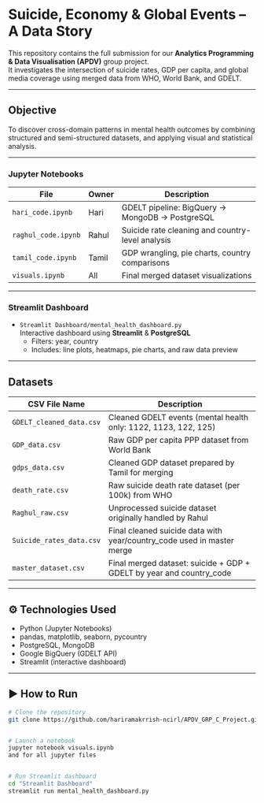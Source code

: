 # Suicide, Economy & Global Events – A Data Story

This repository contains the full submission for our **Analytics Programming & Data Visualisation (APDV)** group project.  
It investigates the intersection of suicide rates, GDP per capita, and global media coverage using merged data from WHO, World Bank, and GDELT.

---

## Objective

To discover cross-domain patterns in mental health outcomes by combining structured and semi-structured datasets, and applying visual and statistical analysis.




---

###  Jupyter Notebooks

| File                | Owner  | Description                                        |
|--------------------|--------|----------------------------------------------------|
| `hari_code.ipynb`    | Hari   | GDELT pipeline: BigQuery → MongoDB → PostgreSQL    |
| `raghul_code.ipynb`  | Rahul  | Suicide rate cleaning and country-level analysis   |
| `tamil_code.ipynb`   | Tamil  | GDP wrangling, pie charts, country comparisons     |
| `visuals.ipynb`      | All    | Final merged dataset visualizations                |

---

###  Streamlit Dashboard

- `Streamlit Dashboard/mental_health_dashboard.py`  
  Interactive dashboard using **Streamlit** & **PostgreSQL**
  - Filters: year, country
  - Includes: line plots, heatmaps, pie charts, and raw data preview

---

## Datasets

| CSV File Name               | Description                                                                 |
|----------------------------|-----------------------------------------------------------------------------|
| `GDELT_cleaned_data.csv`    | Cleaned GDELT events (mental health only: 1122, 1123, 122, 125)             |
| `GDP_data.csv`              | Raw GDP per capita PPP dataset from World Bank                             |
| `gdps_data.csv`             | Cleaned GDP dataset prepared by Tamil for merging                          |
| `death_rate.csv`            | Raw suicide death rate dataset (per 100k) from WHO                         |
| `Raghul_raw.csv`            | Unprocessed suicide dataset originally handled by Rahul                    |
| `Suicide_rates_data.csv`    | Final cleaned suicide data with year/country_code used in master merge     |
| `master_dataset.csv`        | Final merged dataset: suicide + GDP + GDELT by year and country_code       |

---



## ⚙️ Technologies Used

- Python (Jupyter Notebooks)
- pandas, matplotlib, seaborn, pycountry
- PostgreSQL, MongoDB
- Google BigQuery (GDELT API)
- Streamlit (interactive dashboard)

---

## ▶️ How to Run

```bash
# Clone the repository
git clone https://github.com/hariramakrrish-ncirl/APDV_GRP_C_Project.git


# Launch a notebook
jupyter notebook visuals.ipynb 
and for all jupyter files 


# Run Streamlit dashboard
cd "Streamlit Dashboard"
streamlit run mental_health_dashboard.py
